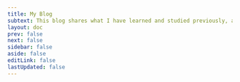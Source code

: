 ```yaml
---
title: My Blog
subtext: This blog shares what I have learned and studied previously, as well as the knowledge I have gained through my experiences and from other developers so far. I hope you can find something useful or helpful here. Thank you!
layout: doc
prev: false
next: false
sidebar: false
aside: false
editLink: false
lastUpdated: false
---
```


<BlogHome />
